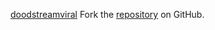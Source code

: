 [doodstreamviral](https://doodstreamviral.pages.dev)
Fork the [repository](https://github.com/harlahsaduki) on GitHub.